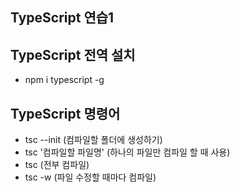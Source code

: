 ## TypeScript 연습1

## TypeScript 전역 설치

- npm i typescript -g

## TypeScript 명령어

- tsc --init (컴파일할 폴더에 생성하기)
- tsc '컴파일할 파일명' (하나의 파일만 컴파일 할 때 사용)
- tsc (전부 컴파일)
- tsc -w (파일 수정할 때마다 컴파일)
